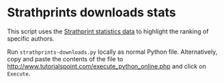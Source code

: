 # Strathprints downloads stats

This script uses the [Strathprint statistics data](http://strathprints.strath.ac.uk/cgi/stats/report) to highlight the ranking of specific authors.

Run `strathprints-downloads.py` locally as normal Python file. Alternatively, copy and paste the contents of the file to http://www.tutorialspoint.com/execute_python_online.php and click on `Execute`.